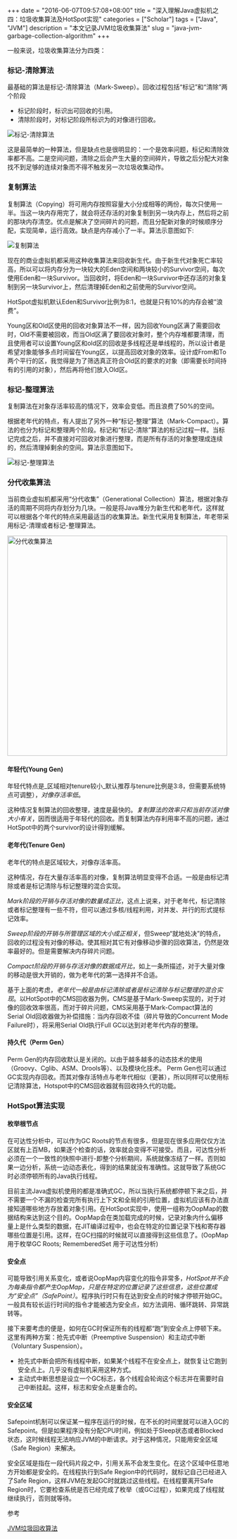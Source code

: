 +++
date = "2016-06-07T09:57:08+08:00"
title = "深入理解Java虚拟机之四：垃圾收集算法及HotSpot实现"
categories = ["Scholar"]
tags = ["Java", "JVM"]
description = "本文记录JVM垃圾收集算法"
slug = "java-jvm-garbage-collection-algorithm"
+++

一般来说，垃圾收集算法分为四类：

### 标记-清除算法

最基础的算法是标记-清除算法（Mark-Sweep）。回收过程包括“标记”和“清除”两个阶段

* 标记阶段时，标识出可回收的引用。
* 清除阶段时，对标记阶段所标识为的对像进行回收。

![标记-清除算法](/images/jvm_mark_sweep.gif "Mark-Sweep")

这是最简单的一种算法，但是缺点也是很明显的：一个是效率问题，标记和清除效率都不高。二是空间问题，清除之后会产生大量的空间碎片，导致之后分配大对象找不到足够的连续对象而不得不触发另一次垃圾收集动作。

### 复制算法

复制算法（Copying）将可用内存按照容量大小分成相等的两份，每次只使用一半。当这一块内存用完了，就会将还存活的对象复制到另一块内存上，然后将之前的那块内存清空。优点是解决了空间碎片的问题，而且分配新对象的时候顺序分配，实现简单，运行高效。缺点是内存减小了一半。算法示意图如下:

![复制算法](/images/jvm_gc_copying.gif "Copying")

现在的商业虚拟机都采用这种收集算法来回收新生代。由于新生代对象死亡率较高，所以可以将内存分为一块较大的Eden空间和两块较小的Survivor空间，每次使用Eden和一块Survivor。当回收时，将Eden和一块Survivor中还存活的对象复制到另一块Survivor上，然后清理掉Eden和之前使用的Survivor空间。

HotSpot虚拟机默认Eden和Survivor比例为8:1，也就是只有10%的内存会被“浪费”。

Young区和Old区使用的回收对象算法不一样，因为回收Young区满了需要回收时，Old不需要被回收，而当Old区满了要回收对象时，整个内存堆都要清理，而且使用者可以设置Young区和old区的回收是多线程还是单线程的，所以设计者是希望对象能够多点时间留在Young区，以提高回收对象的效率。设计成From和To两个平行的区，我觉得是为了筛选真正符合Old区的要求的对象（即需要长时间持有的引用的对象），然后再将他们放入Old区。 

### 标记-整理算法

复制算法在对象存活率较高的情况下，效率会变低。而且浪费了50%的空间。

根据老年代的特点，有人提出了另外一种“标记-整理”算法（Mark-Compact）。算法的也分为标记和整理两个阶段。标记和“标记-清除”算法的标记过程一样。当标记完成之后，并不直接对可回收对象进行整理，而是所有存活的对象整理成连续的，然后清理掉剩余的空间。算法示意图如下。

![标记-整理算法](/images/jvm_mark_compact.gif "Mark-Compact")

### 分代收集算法

当前商业虚拟机都采用“分代收集”（Generational Collection）算法，根据对象存活的周期不同将内存划分为几块。一般是将Java堆分为新生代和老年代，这样就可以根据各个年代的特点采用最适当的收集算法。新生代采用复制算法，年老带采用标记-清理或者标记-整理算法。

<img src="/images/jvm_hotspot_model.jpg" alt="分代收集算法" style="width: 500px;"/>

#### 年轻代(Young Gen)  

年轻代特点是_区域相对tenure较小_默认推荐与tenure比例是3:8，但需要系统特点可调整），_对像存活率低_。

这种情况复制算法的回收整理，速度是最快的。_复制算法的效率只和当前存活对像大小有关_，因而很适用于年轻代的回收。而复制算法内存利用率不高的问题，通过HotSpot中的两个survivor的设计得到缓解。

#### 老年代(Tenure Gen)

老年代的特点是区域较大，对像存活率高。

这种情况，存在大量存活率高的对像，复制算法明显变得不合适。一般是由标记清除或者是标记清除与标记整理的混合实现。

_Mark阶段的开销与存活对像的数量成正比_，这点上说来，对于老年代，标记清除或者标记整理有一些不符，但可以通过多核/线程利用，对并发、并行的形式提标记效率。

_Sweep阶段的开销与所管理区域的大小成正相关_，但Sweep“就地处决”的特点，回收的过程没有对像的移动。使其相对其它有对像移动步骤的回收算法，仍然是效率最好的。但是需要解决内存碎片问题。

_Compact阶段的开销与存活对像的数据成开比_，如上一条所描述，对于大量对像的移动是很大开销的，做为老年代的第一选择并不合适。

基于上面的考虑，_老年代一般是由标记清除或者是标记清除与标记整理的混合实现_。以HotSpot中的CMS回收器为例，CMS是基于Mark-Sweep实现的，对于对像的回收效率很高，而对于碎片问题，CMS采用基于Mark-Compact算法的Serial Old回收器做为补偿措施：当内存回收不佳（碎片导致的Concurrent Mode Failure时），将采用Serial Old执行Full GC以达到对老年代内存的整理。

#### 持久代（Perm Gen）

Perm Gen的内存回收默认是关闭的。以由于越多越多的动态技术的使用（Groovy、Cglib、ASM、Drools等）、以及模块化技术。 Perm Gen也可以通过GC实现内存回收。而其对像存活特点与老年代相似（更甚），所以同样可以使用标记清除算法，Hotspot中的CMS回收器就有回收持久代的功能。

### HotSpot算法实现

#### 枚举根节点

在可达性分析中，可以作为GC Roots的节点有很多，但是现在很多应用仅仅方法区就有上百MB，如果逐个检查的话，效率就会变得不可接受。而且，可达性分析必须在一个一致性的快照中进行-即整个分析期间，系统就像冻结了一样。否则如果一边分析，系统一边动态表化，得到的结果就没有准确性。这就导致了系统GC时必须停顿所有的Java执行线程。

目前主流Java虚拟机使用的都是准确式GC，所以当执行系统都停顿下来之后，并不需要一个不漏的检查完所有执行上下文和全局的引用位置，虚拟机应该有办法直接知道哪些地方存放着对象引用。在HotSpot实现中，使用一组称为OopMap的数据结构来达到这个目的。OopMap会在类加载完成的时候，记录对象内什么偏移量上是什么类型的数据，在JIT编译过程中，也会在特定的位置记录下栈和寄存器哪些位置是引用。这样，在GC扫描的时候就可以直接得到这些信息了。(OopMap用于枚举GC Roots; RememberedSet 用于可达性分析)

#### 安全点

可能导致引用关系变化，或者说OopMap内容变化的指令非常多，_HotSpot并不会为每条指令都产生OopMap，只是在特定的位置记录了这些信息，这些位置成为“安全点”（SafePoint）_。程序执行时只有在达到安全点的时候才停顿开始GC。一般具有较长运行时间的指令才能被选为安全点，如方法调用、循环跳转、异常跳转等。

接下来要考虑的便是，如何在GC时保证所有的线程都“跑”到安全点上停顿下来。这里有两种方案：抢先式中断（Preemptive Suspension）和主动式中断（Voluntary Suspension）。

* 抢先式中断会把所有线程中断，如果某个线程不在安全点上，就恢复让它跑到安全点上。几乎没有虚拟机采用这种方式。
* 主动式中断思想是设立一个GC标志，各个线程会轮询这个标志并在需要时自己中断挂起。这样，标志和安全点是重合的。

#### 安全区域

Safepoint机制可以保证某一程序在运行的时候，在不长的时间里就可以进入GC的Safepoint。但是如果程序没有分配CPU时间，例如处于Sleep状态或者Blocked状态，这时候线程无法响应JVM的中断请求。对于这种情况，只能用安全区域（Safe Region）来解决。

安全区域是指在一段代码片段之中，引用关系不会发生变化。在这个区域中任意地方开始都是安全的。在线程执行到Safe Region中的代码时，就标记自己已经进入了Safe Region，这样JVM在发起GC时就跳过这些线程。在线程要离开Safe Region时，它要检查系统是否已经完成了枚举（或GC过程），如果完成了线程就继续执行，否则就等待。

参考

[JVM垃圾回收算法](http://zsuil.com/?p=88)